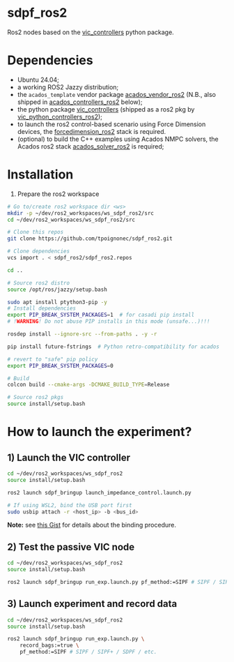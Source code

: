 # sdpf_ros2
Ros2 nodes based on the [vic_controllers](https://github.com/tpoignonec/vic_python_controllers) python package.

# Dependencies

- Ubuntu 24.04;
- a working ROS2 Jazzy distribution;
- the `acados_template` vendor package [acados_vendor_ros2](https://github.com/tpoignonec/acados_vendor_ros2.git) (N.B., also shipped in [acados_controllers_ros2](https://github.com/tpoignonec/acados_controllers_ros2.git) below);
- the python package [vic_controllers](https://github.com/tpoignonec/vic_python_controllers.git) (shipped as a ros2 pkg by [vic_python_controllers_ros2](https://github.com/tpoignonec/vic_python_controllers_ros2.git));
- to launch the ros2 control-based scenario using Force Dimension devices, the [forcedimension_ros2](https://github.com/ICube-Robotics/forcedimension_ros2.git) stack is required.
- (optional) to build the C++ examples using Acados NMPC solvers, the Acados ros2 stack [acados_solver_ros2](https://github.com/ICube-Robotics/acados_solver_ros2.git) is required;

# Installation

1) Prepare the ros2 workspace


```bash
# Go to/create ros2 workspace dir <ws>
mkdir -p ~/dev/ros2_workspaces/ws_sdpf_ros2/src
cd ~/dev/ros2_workspaces/ws_sdpf_ros2/src

# Clone this repos
git clone https://github.com/tpoignonec/sdpf_ros2.git

# Clone dependencies
vcs import . < sdpf_ros2/sdpf_ros2.repos

cd ..
```

```bash
# Source ros2 distro
source /opt/ros/jazzy/setup.bash

sudo apt install ptython3-pip -y
# Install dependencies
export PIP_BREAK_SYSTEM_PACKAGES=1  # for casadi pip install
# !WARNING! Do not abuse PIP installs in this mode (unsafe...)!!!

rosdep install --ignore-src --from-paths . -y -r

pip install future-fstrings  # Python retro-compatibility for acados

# revert to "safe" pip policy
export PIP_BREAK_SYSTEM_PACKAGES=0

# Build
colcon build --cmake-args -DCMAKE_BUILD_TYPE=Release
```

```bash
# Source ros2 pkgs
source install/setup.bash
```

# How to launch the experiment?

## 1) Launch the VIC controller

```bash
cd ~/dev/ros2_workspaces/ws_sdpf_ros2
source install/setup.bash

ros2 launch sdpf_bringup launch_impedance_control.launch.py
```

```bash
# If using WSL2, bind the USB port first
sudo usbip attach -r <host_ip> -b <bus_id>
```
__Note:__ see [this Gist](https://gist.github.com/tpoignonec/762a108b25a460eb98e0d05412f4da18) for details about the binding procedure.

## 2) Test the passive VIC node


```bash
cd ~/dev/ros2_workspaces/ws_sdpf_ros2
source install/setup.bash

ros2 launch sdpf_bringup run_exp.launch.py pf_method:=SIPF # SIPF / SIPF+ / SDPF / etc.
```

## 3) Launch experiment and record data

```bash
cd ~/dev/ros2_workspaces/ws_sdpf_ros2
source install/setup.bash

ros2 launch sdpf_bringup run_exp.launch.py \
    record_bags:=true \
    pf_method:=SIPF # SIPF / SIPF+ / SDPF / etc.
```
